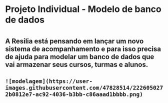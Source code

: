 <h1>Projeto Individual - Modelo de banco de dados
<h1/>
  
  <h2> A Resilia está pensando em lançar um novo sistema de acompanhamento e para isso precisa de ajuda para modelar um banco de dados que vai armazenar seus cursos, turmas e alunos.<h2/>
    
    ![modelagem](https://user-images.githubusercontent.com/47828514/222605027-2b0812e7-ac92-4036-b3bb-c86aaad1bbbb.png)
    
